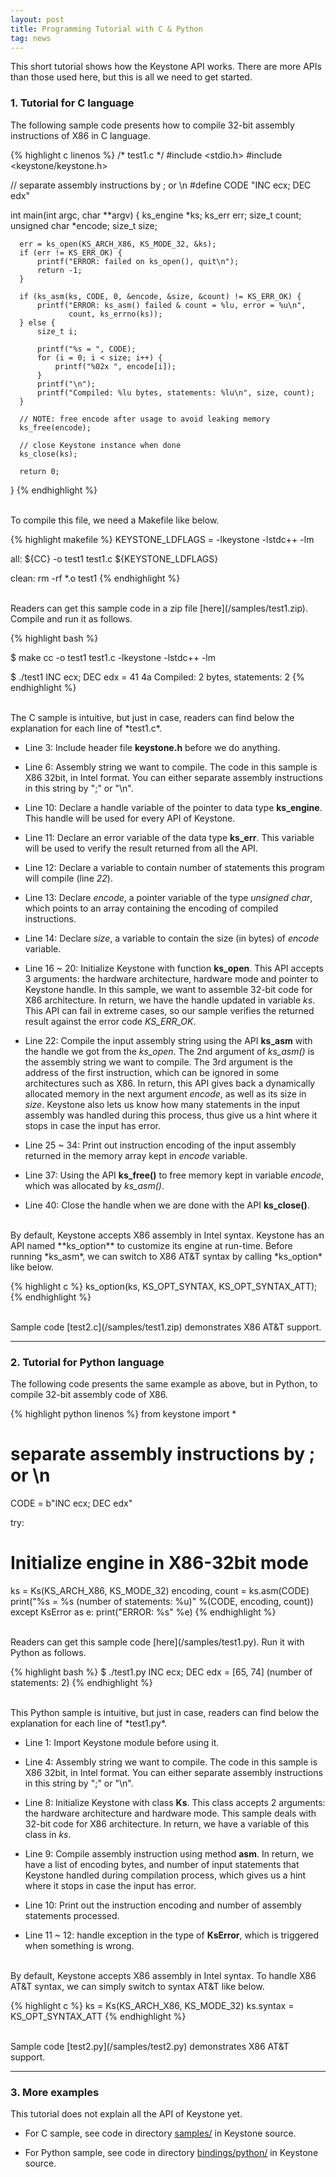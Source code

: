 ```yaml
---
layout: post
title: Programming Tutorial with C & Python
tag: news
---
```


This short tutorial shows how the Keystone API works. There are more APIs than those used here, but this is all we need to get started.

### 1. Tutorial for C language

The following sample code presents how to compile 32-bit assembly instructions of X86 in C language.

{% highlight c linenos %}
  /* test1.c */
  #include <stdio.h>
  #include <keystone/keystone.h>
  
  // separate assembly instructions by ; or \n
  #define CODE "INC ecx; DEC edx"
  
  int main(int argc, char **argv)
  {
      ks_engine *ks;
      ks_err err;
      size_t count;
      unsigned char *encode;
      size_t size;
  
      err = ks_open(KS_ARCH_X86, KS_MODE_32, &ks);
      if (err != KS_ERR_OK) {
          printf("ERROR: failed on ks_open(), quit\n");
          return -1;
      }
  
      if (ks_asm(ks, CODE, 0, &encode, &size, &count) != KS_ERR_OK) {
          printf("ERROR: ks_asm() failed & count = %lu, error = %u\n",
		         count, ks_errno(ks));
      } else {
          size_t i;
  
          printf("%s = ", CODE);
          for (i = 0; i < size; i++) {
              printf("%02x ", encode[i]);
          }
          printf("\n");
          printf("Compiled: %lu bytes, statements: %lu\n", size, count);
      }
  
      // NOTE: free encode after usage to avoid leaking memory
      ks_free(encode);
  
      // close Keystone instance when done
      ks_close(ks);
  
      return 0;
  }
{% endhighlight %}

<br>
To compile this file, we need a Makefile like below.

{% highlight makefile %}
KEYSTONE_LDFLAGS = -lkeystone -lstdc++ -lm

all:
	${CC} -o test1 test1.c ${KEYSTONE_LDFLAGS}

clean:
	rm -rf *.o test1
{% endhighlight %}


<br>
Readers can get this sample code in a zip file [here](/samples/test1.zip). Compile and run it as follows.

{% highlight bash %}

$ make
cc -o test1 test1.c -lkeystone -lstdc++ -lm

$ ./test1
INC ecx; DEC edx = 41 4a 
Compiled: 2 bytes, statements: 2
{% endhighlight %}

<br>
The C sample is intuitive, but just in case, readers can find below the explanation for each line of *test1.c*.

- Line 3: Include header file **keystone.h** before we do anything.

- Line 6: Assembly string we want to compile. The code in this sample is X86 32bit, in Intel format. You can either separate assembly instructions in this string by ";" or "\n".

- Line 10: Declare a handle variable of the pointer to data type **ks_engine**. This handle will be used for every API of Keystone.

- Line 11: Declare an error variable of the data type **ks_err**. This variable will be used to verify the result returned from all the API.

- Line 12: Declare a variable to contain number of statements this program will compile (line *22*).

- Line 13: Declare *encode*, a pointer variable of the type *unsigned char*, which points to an array containing the encoding of compiled instructions.

- Line 14: Declare *size*, a variable to contain the size (in bytes) of *encode* variable.

- Line 16 ~ 20: Initialize Keystone with function **ks_open**. This API accepts 3 arguments: the hardware architecture, hardware mode and pointer to Keystone handle. In this sample, we want to assemble 32-bit code for X86 architecture. In return, we have the handle updated in variable *ks*. This API can fail in extreme cases, so our sample verifies the returned result against the error code *KS_ERR_OK*.

- Line 22: Compile the input assembly string using the API **ks_asm** with the handle we got from the *ks_open*. The 2nd argument of *ks_asm()* is the assembly string we want to compile. The 3rd argument is the address of the first instruction, which can be ignored in some architectures such as X86. In return, this API gives back a dynamically allocated memory in the next argument *encode*, as well as its size in *size*. Keystone also lets us know how many statements in the input assembly was handled during this process, thus give us a hint where it stops in case the input has error.

- Line 25 ~ 34: Print out instruction encoding of the input assembly returned in the memory array kept in *encode* variable.

- Line 37: Using the API **ks_free()** to free memory kept in variable *encode*, which was allocated by *ks_asm()*.

- Line 40: Close the handle when we are done with the API **ks_close()**.

<br>
By default, Keystone accepts X86 assembly in Intel syntax. Keystone has an API named **ks_option** to customize its engine at run-time. Before running *ks_asm*, we can switch to X86 AT&T syntax by calling *ks_option* like below.

{% highlight c %}
    ks_option(ks, KS_OPT_SYNTAX, KS_OPT_SYNTAX_ATT);
{% endhighlight %}

<br>
Sample code [test2.c](/samples/test1.zip) demonstrates X86 AT&T support.

---

### 2. Tutorial for Python language

The following code presents the same example as above, but in Python, to compile 32-bit assembly code of X86.

{% highlight python linenos %}
 from keystone import *

 # separate assembly instructions by ; or \n
 CODE = b"INC ecx; DEC edx"
 
 try:
   # Initialize engine in X86-32bit mode
   ks = Ks(KS_ARCH_X86, KS_MODE_32)
   encoding, count = ks.asm(CODE)
   print("%s = %s (number of statements: %u)" %(CODE, encoding, count))
 except KsError as e:
   print("ERROR: %s" %e)
{% endhighlight %}

<br>
Readers can get this sample code [here](/samples/test1.py). Run it with Python as follows.

{% highlight bash %}
$ ./test1.py
INC ecx; DEC edx = [65, 74] (number of statements: 2)
{% endhighlight %}

<br>
This Python sample is intuitive, but just in case, readers can find below the explanation for each line of *test1.py*.

- Line 1: Import Keystone module before using it.

- Line 4: Assembly string we want to compile. The code in this sample is X86 32bit, in Intel format. You can either separate assembly instructions in this string by ";" or "\n".

- Line 8: Initialize Keystone with class **Ks**. This class accepts 2 arguments: the hardware architecture and hardware mode. This sample deals with 32-bit code for X86 architecture. In return, we have a variable of this class in *ks*.

- Line 9: Compile assembly instruction using method **asm**. In return, we have a list of encoding bytes, and number of input statements that Keystone handled during compilation process, which gives us a hint where it stops in case the input has error. 

- Line 10: Print out the instruction encoding and number of assembly statements processed.

- Line 11 ~ 12: handle exception in the type of **KsError**, which is triggered when something is wrong.

<br>
By default, Keystone accepts X86 assembly in Intel syntax. To handle X86 AT&T syntax, we can simply switch to syntax AT&T like below.

{% highlight c %}
   ks = Ks(KS_ARCH_X86, KS_MODE_32)
   ks.syntax = KS_OPT_SYNTAX_ATT
{% endhighlight %}

<br>
Sample code [test2.py](/samples/test2.py) demonstrates X86 AT&T support.

---

### 3. More examples

This tutorial does not explain all the API of Keystone yet.

- For C sample, see code in directory [samples/](https://github.com/keystone-engine/keystone/tree/master/samples) in Keystone source.

- For Python sample, see code in directory [bindings/python/](https://github.com/keystone-engine/keystone/tree/master/bindings/python) in Keystone source.

